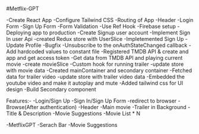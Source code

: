 #Metflix-GPT

-Create React App
-Configure Tailwind CSS
-Routing of App
-Header
-Login Form
-Sign Up Form
-Form Validation
-Use Ref Hook
-Firebase setup
-Deploying app to production
-Create Signup user account
-Implement Sign In user Api
-created Redux store with UserSlice
-Impletemented Sign Up
-Update Profile
-Bugfix
-Unsubscribe to the onAuthStateChanged callback
-Add hardcoded values to constant file
-Registered TMDB API & create and app and get access token
-Get data from TMDB API and playing current movie
-create movieSlice
-Custom hook for running trailer
-update store with movie data
-Created mainContainer and secondary container
-Fetched data for trailer video
-update store with trailer video data
-Embedded the youtube video and make it autoplay and mute
-Added tailwind css for UI design
-Build Secondary component





Features:-
-Login/Sign Up
    -Sign In/Sign Up Form
    -redirect to browser
-Browse(After authentication)
    -Header
    -Main movie
        -Trailer in Background
        -Title & Description
        -Movie Suggestions
            -Movie List * N

-MetflixGPT
    -Serach Bar
    -Movie Suggestions

    
